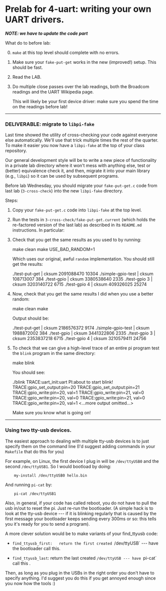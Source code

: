 # Prelab for 4-uart: writing your own UART drivers.

***NOTE: we have to update the code part***

What do to before lab:

   0. `make` at this top level should complete with no errors.
   1. Make sure your `fake-put-get` works in the new (improved!) setup. This should
      be fast.
   2. Read the LAB.
   3. Do multiple close passes over the lab readings, both the Broadcom
      readings and the UART Wikipedia page.

      This will likely be your first device driver: make sure you spend the 
      time on the readings before lab!

------------------------------------------------------------------------------
### DELIVERABLE: migrate to `libpi-fake` 

Last time showed the utility of cross-checking your code against everyone
else automatically.  We'll use that trick multiple times the rest of
the quarter.  To make it easier you now have a `libpi-fake` at the top
of your class repository.

Our general development style will be to write a new piece of
functionality in a private lab directory where it won't mess with
anything else, test or (better) equivalence check it, and then, migrate
it into your main library (e.g., `libpi`) so it can be used by subsequent
programs.

Before lab Wednesday, you should migrate your `fake-put-get.c` code from
last lab (`3-cross-check`) into the new `libpi-fake` directory.

Steps:
   1. Copy your `fake-put-get.c` code into `libpi-fake` at the top level.
   2. Run the tests in `3-cross-check/fake-put-get.current` (which holds the re-factored
      version of the last lab) as described in its `README.md` instructions.  In 
      particular:

   3. Check that you get the same results as you used to by running:

        make clean
        make USE_BAD_RANDOM=1

      Which uses our original, awful `random` implementation.  You should 
      still get the results:

        ./test-put-get | cksum
        2091088470 10304
        ./simple-gpio-test | cksum
        108713007 384
        ./test-gpio  | cksum
        3380538640 2335
        ./test-gpio 3  | cksum
        3203140722 6715
        ./test-gpio 4  | cksum
        409326025 25274

   4. Now, check that you get the same results I did when you use a better 
      random:

        make clean
        make 

      Output should be:

        ./test-put-get | cksum
        2186576372 9174
        ./simple-gpio-test | cksum
        1988872002 384
        ./test-gpio  | cksum
        3441322806 2335
        ./test-gpio 3  | cksum
        2353837218 6715
        ./test-gpio 4  | cksum
        3210579411 24756

   5. To check that we can give a high-level trace of an entire pi program test
      the `blink` program in the same directory:

        make blink

      You should see:

        ./blink
        TRACE:uart_init:uart
        PI:about to start blink!
        TRACE:gpio_set_output:pin=20
        TRACE:gpio_set_output:pin=21
        TRACE:gpio_write:pin=20, val=1
        TRACE:gpio_write:pin=21, val=0
        TRACE:gpio_write:pin=20, val=0
        TRACE:gpio_write:pin=21, val=0
        TRACE:gpio_write:pin=20, val=1
        <...more output omitted...>

      Make sure you know what is going on!

------------------------------------------------------------------------------
### Using two tty-usb devices.

The easiest approach to dealing with multiple tty-usb devices is to just
specify them on the command line (I'd suggest adding commands in your
`Makefile` that do this for you)

For example, on Linux, the first device I plug in will be `/dev/ttyUSB0`
and the second `/dev/ttyUSB1`.  So I would bootload by doing:

        my-install /dev/ttyUSB0 hello.bin

And running `pi-cat` by:

        pi-cat /dev/ttyUSB1

Also, in general, if your code has called reboot, you do not have to pull
the usb in/out to reset the pi.  Just re-run the bootloader.  (A simple
hack is to look at the tty-usb device --- if it is blinking regularly
that is caused by the first message your bootloader keeps sending every
300ms or so: this tells you it's ready for you to send a program).


A more clever solution would be to make variants of your find_ttyusb code:

  - `find_ttyusb_first:   return the first created `/dev/ttyUSB` ---
    have the bootloader call this.

  - `find_ttyusb_last`: return the last created `/dev/ttyUSB --- have
  `pi-cat` call this .

Then, as long as you plug in the USBs in the right order you don't have
to specify anything.   I'd suggest you do this if you get annoyed enough
since you now how the tools :)
